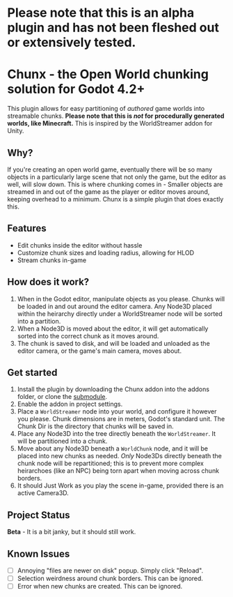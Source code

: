 # Please note that this is an alpha plugin and has not been fleshed out or extensively tested.

# Chunx - the Open World chunking solution for Godot 4.2+

This plugin allows for easy partitioning of *authored* game worlds into streamable chunks.
**Please note that this is *not* for procedurally generated worlds, like Minecraft.**
This is inspired by the WorldStreamer addon for Unity.

## Why?

If you're creating an open world game, eventually there will be so many objects in a particularly large scene that not only the game, but the editor as well, will slow down.
This is where chunking comes in - Smaller objects are streamed in and out of the game as the player or editor moves around, keeping overhead to a minimum.
Chunx is a simple plugin that does exactly this.

## Features

- Edit chunks inside the editor without hassle
- Customize chunk sizes and loading radius, allowing for HLOD
- Stream chunks in-game

## How does it work?

1. When in the Godot editor, manipulate objects as you please. Chunks will be loaded in and out around the editor camera. Any Node3D placed within the heirarchy directly under a WorldStreamer node will be sorted into a partition.
2. When a Node3D is moved about the editor, it will get automatically sorted into the correct chunk as it moves around.
3. The chunk is saved to disk, and will be loaded and unloaded as the editor camera, or the game's main camera, moves about.

## Get started

1. Install the plugin by downloading the Chunx addon into the addons folder, or clone the [submodule](https://github.com/SlashScreen/chunx-submodule).
2. Enable the addon in project settings.
3. Place a `WorldStreamer` node into your world, and configure it however you please. Chunk dimensions are in meters, Godot's standard unit. The Chunk Dir is the directory that chunks will be saved in.
4. Place any Node3D into the tree directly beneath the `WorldStreamer`. It will be partitioned into a chunk.
5. Move about any Node3D beneath a `WorldChunk` node, and it will be placed into new chunks as needed. *Only* Node3Ds directly beneath the chunk node will be repartitioned; this is to prevent more complex heirarchoes (like an NPC) being torn apart when moving across chunk borders. 
6. It should Just Work as you play the scene in-game, provided there is an active Camera3D.

## Project Status

**Beta** - It is a bit janky, but it should still work.

## Known Issues

- [ ] Annoying "files are newer on disk" popup. Simply click "Reload".
- [ ] Selection weirdness around chunk borders. This can be ignored.
- [ ] Error when new chunks are created. This can be ignored.
